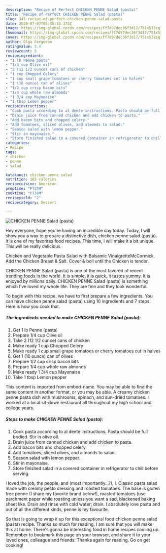```yaml
---
description: "Recipe of Perfect CHICKEN PENNE Salad (pasta)"
title: "Recipe of Perfect CHICKEN PENNE Salad (pasta)"
slug: 345-recipe-of-perfect-chicken-penne-salad-pasta
date: 2020-07-07T05:35:33.172Z
image: https://img-global.cpcdn.com/recipes/ff7d97dec36f3d17/751x532cq70/chicken-penne-salad-pasta-recipe-main-photo.jpg
thumbnail: https://img-global.cpcdn.com/recipes/ff7d97dec36f3d17/751x532cq70/chicken-penne-salad-pasta-recipe-main-photo.jpg
cover: https://img-global.cpcdn.com/recipes/ff7d97dec36f3d17/751x532cq70/chicken-penne-salad-pasta-recipe-main-photo.jpg
author: Olga Ferguson
ratingvalue: 3.4
reviewcount: 5
recipeingredient:
- "1 lb Penne pasta"
- "1/4 cup Olive oil"
- "2 (12 1/2 ounce) cans of chicken"
- "1 cup Chopped Celery"
- "1 cup small grape tomatoes or cherry tomatoes cut in halves"
- "1 (10 ounce) can of olives"
- "1/2 cup crisp bacon bits"
- "1/4 cup whole raw almonds"
- "1 3/4 cup Mayonaise"
- "1 tbsp Lemon pepper"
recipeinstructions:
- "Cook pasta according to al dente instructions. Pasta should be full bodied. Stir in olive oil."
- "Drain juice from canned chicken and add chicken to pasta."
- "Add bacon bits and chopped celery."
- "Add tomatoes, sliced olives, and almonds to salad."
- "Season salad with lemon pepper."
- "Stir in mayonaise."
- "Store finished salad in a covered container in refrigerator to chill before serving."
categories:
- Recipe
tags:
- chicken
- penne
- salad

katakunci: chicken penne salad 
nutrition: 163 calories
recipecuisine: American
preptime: "PT24M"
cooktime: "PT38M"
recipeyield: "2"
recipecategory: Dessert

---
```



![CHICKEN PENNE Salad (pasta)](https://img-global.cpcdn.com/recipes/ff7d97dec36f3d17/751x532cq70/chicken-penne-salad-pasta-recipe-main-photo.jpg)

Hey everyone, hope you're having an incredible day today. Today, I will show you a way to prepare a distinctive dish, chicken penne salad (pasta). It is one of my favorites food recipes. This time, I will make it a bit unique. This will be really delicious.

Chicken and Vegetable Pasta Salad with Balsamic VinaigretteMcCormick. Add the Chicken Breast &amp; Salt. Cover &amp; boil until the Chicken is tender.

CHICKEN PENNE Salad (pasta) is one of the most favored of recent trending foods in the world. It is simple, it is quick, it tastes yummy. It is enjoyed by millions daily. CHICKEN PENNE Salad (pasta) is something which I've loved my whole life. They are fine and they look wonderful.


To begin with this recipe, we have to first prepare a few ingredients. You can have chicken penne salad (pasta) using 10 ingredients and 7 steps. Here is how you cook that.

<!--inarticleads1-->

##### The ingredients needed to make CHICKEN PENNE Salad (pasta):

1. Get 1 lb Penne (pasta)
1. Prepare 1/4 cup Olive oil
1. Take 2 (12 1/2 ounce) cans of chicken
1. Make ready 1 cup Chopped Celery
1. Make ready 1 cup small grape tomatoes or cherry tomatoes cut in halves
1. Get 1 (10 ounce) can of olives
1. Prepare 1/2 cup crisp bacon bits
1. Prepare 1/4 cup whole raw almonds
1. Make ready 1 3/4 cup Mayonaise
1. Take 1 tbsp Lemon pepper


This content is imported from embed-name. You may be able to find the same content in another format, or you may be able. A creamy chicken penne pasta dish with mushrooms, spinach, and sun-dried tomatoes. I worked at a local sit-down restaurant all throughout my high school and college years. 

<!--inarticleads2-->

##### Steps to make CHICKEN PENNE Salad (pasta):

1. Cook pasta according to al dente instructions. Pasta should be full bodied. Stir in olive oil.
1. Drain juice from canned chicken and add chicken to pasta.
1. Add bacon bits and chopped celery.
1. Add tomatoes, sliced olives, and almonds to salad.
1. Season salad with lemon pepper.
1. Stir in mayonaise.
1. Store finished salad in a covered container in refrigerator to chill before serving.


I loved the job, the people, and (most importantly…?), I. Classic pasta salad made with creamy pesto dressing and roasted tomatoes. The base is gluten free penne (I share my favorite brand below!), roasted tomatoes (use parchment paper while roasting unless you want a sad, blackened baking sheet like. Drain and rinse with cold water; drain. I absolutely love pasta and out of all the different kinds, penne is my favourite. 

So that is going to wrap it up for this exceptional food chicken penne salad (pasta) recipe. Thanks so much for reading. I am sure that you will make this at home. There's gonna be interesting food in home recipes coming up. Remember to bookmark this page on your browser, and share it to your loved ones, colleague and friends. Thanks again for reading. Go on get cooking!

